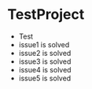 # TestProject

- Test
- issue1 is solved
- issue2 is solved
- issue3 is solved
- issue4 is solved
- issue5 is solved

